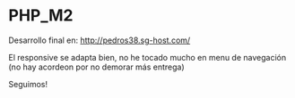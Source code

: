 # PHP_M2

Desarrollo final en: http://pedros38.sg-host.com/

El responsive se adapta bien, no he tocado mucho en menu de navegación (no hay acordeon por no demorar más entrega)

Seguimos!
